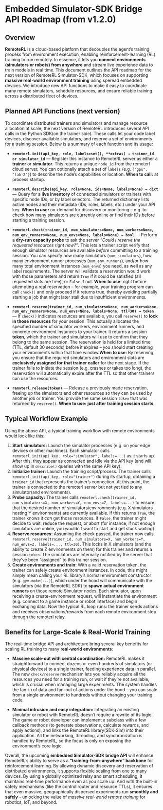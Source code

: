 # Embedded Simulator-SDK Bridge API Roadmap (from v1.2.0)

## Overview

**RemoteRL** is a cloud-based platform that decouples the agent’s training process from environment execution, enabling reinforcement-learning (RL) training to run remotely. In essence, it lets you **connect environments (simulators or robots) from anywhere** and stream live experience data to train models in real time. This document outlines the API roadmap for the next version of RemoteRL Simulator-SDK, which focuses on supporting **massive real-world environment training** using speread embedded devices. We introduce new API functions to make it easy to coordinate many remote simulators, schedule resources, and ensure reliable training across a distributed fleet of devices.


## Planned API Functions (next version)

To coordinate distributed trainers and simulators and manage resource allocation at scale, the next version of RemoteRL introduces several API calls in the Python SDK(on the trainer side). These calls let your code label devices, discover available simulators, and reserve a set of environments for a training session. Below is a summary of each function and its usage:

* **`remoterl.init(api_key, role, labels=set(), **extras) → trainer_id or simulator_id`** — Register this instance to RemoteRL server as either a **trainer** or **simulator**. This returns a unique `node_id` from the remoterl cloud server. You can optionally attach a set of `labels` (e.g. `{"gpu", "lab-2"}`) to describe the node’s capabilities or location. **When to call:** at process startup.

* **`remoterl.describe(api_key, role=None, ids=None, labels=None) → dict`** — Query for a **live inventory** of connected simulators or trainers with specific node IDs, or by label selectors. The returned dictionary lists active nodes and their metadata (IDs, roles, labels, etc.) under your API key. **When to use:** on-demand for discovery or monitoring – e.g. to check how many simulators are currently online or find their IDs before starting a training session. 

* **`remoterl.check(trainer_id, num_simulators=None, num_workers=None, num_env_runners=None, num_envs=None, labels=None) → bool`** — Perform a **dry-run capacity probe** to ask the server *“Could I reserve the requested resources right now?”*. This lets a trainer script verify that enough simulator resources are available *before* committing to a training session. You can specify how many simulators (`num_simulators`), how many environment runner processes (`num_env_runners`), and/or how many total environment instances (`num_envs`) you need, as well as any label requirements. The server will validate a reservation would work with those parameters and return `True` if it could be satisfied (all requested slots are free), or `False` if not. **When to use:** right before attempting a real reservation – for example, your training program can call `check()` and only proceed if it returns true, thereby avoiding partially starting a job that might later stall due to insufficient environments. 

* **`remoterl.reserve(trainer_id, num_simulators=None, num_workers=None, num_env_runners=None, num_envs=None, labels=None, ttl=30) → token`** — If `check()` indicates resources are available, you call `reserve()` to **lock in those resources** for your session. This actually allocates the specified number of simulator workers, environment runners, and concrete environment instances to your trainer. It returns a session **token**, which the trainer and simulators will use to confirm that they belong to the same session. The reservation is held for a limited time (TTL, default 30 seconds) before it expires – you should start creating your environments within that time window.**When to use:** By reserving, you ensure that the required simulators and environment slots are **exclusively assigned for that trainer caller** for the next stage. If the trainer fails to initiate the session (e.g. crashes or takes too long), the reservation will automatically expire after the TTL so that other trainers can use the resources.

* **`remoterl.release(token)`** — Release a previously made reservation, freeing up the simulators and other resources so they can be used by another job or trainer. You provide the same session `token` that was returned by `reserve()`. **When to use:** **just after training session starts**. 

## Typical Workflow Example

Using the above API, a typical training workflow with remote environments would look like this:

1. **Start simulators:** Launch the simulator processes (e.g. on your edge devices or other machines). Each simulator calls `remoterl.init(api_key, role="simulator", labels=...)` as it starts up. After this, they appear as connected and idle via the API key (and will show up in `describe()` queries with the same API key).
2. **Initialize trainer:** Launch the training script/process. The trainer calls `remoterl.init(api_key, role="trainer")` during its startup, obtaining a `trainer_id` that represents the trainer’s connection. At this point, the trainer is connected to the remoterl server but not yet tied to any simulator(and environments).
3. **Probe capacity:** The trainer calls `remoterl.check(trainer_id, num_simulators=X, num_workers=Y, num_envs=Z, labels=...)` to ensure that the desired number of simulators/environments (e.g. X simulators hosting Y environments) are currently available. If this returns `True`, the trainer knows it *can* get those resources. If `False`, the trainer might decide to wait, reduce the request, or abort (for instance, if not enough simulators are online, you wouldn’t want to start and get stuck waiting).
4. **Reserve resources:** Assuming the check passed, the trainer now calls `remoterl.reserve(trainer_id, num_simulators=X, num_workers=Y, num_envs=Z, labels=..., ttl=30)`. This locks in X simulators (and the ability to create Z environments on them) for this trainer and returns a session `token`. The simulators are internally notified by the server that they’ve been “assigned” to this trainer session.
5. **Create environments and train:** With a valid reservation token, the trainer can safely create environment instances. In code, this might simply mean calling your RL library’s normal environment constructor (e.g. `gym.make(...)`), which under the hood will communicate with the simulators (via the RemoteRL SDK) to **spawn actual environment runners** on those remote Simulator nodes. Each simulator, upon receiving a create-environment request, will instantiate the environment (e.g. connect to a game instance or robot interface) and begin exchanging data. Now the typical RL loop runs: the trainer sends actions and receives observations/rewards from each remote environment step through the remoterl relay.


## Benefits for Large-Scale & Real-World Training

The real-time bridge API and architecture bring several key benefits for scaling RL training to many **real-world environments**:

* **Massive scale-out with central coordination:** RemoteRL makes it straightforward to connect dozens or even hundreds of simulators (or physical devices) to a single trainer, feeding experience data in parallel. The new `check/reserve` mechanism lets you reliably acquire all the resources you need for a training run, or wait if they’re not available, which is crucial when managing large experiments. The system handles the fan-in of data and fan-out of actions under the hood – you can scale from a single environment to hundreds without changing your training code.

* **Minimal intrusion and easy integration:** Integrating an existing simulator or robot with RemoteRL doesn’t require a rewrite of its logic. The game or robot developer can implement a subclass with a few callback methods (to generate observations, calculate rewards, and apply actions), and links the RemoteRL library(SDK-Sim) into their application. All the networking, threading, and synchronization is handled by RemoteRL, so the focus is only on exposing the environment’s core logic.

Overall, the upcoming **embedded Simulator-SDK bridge API** will enhance RemoteRL’s ability to serve as a **“training-from-anywhere” backbone** for reinforcement learning. By allowing dynamic discovery and reservation of distributed environments, it supports flexible scaling from one to many devices. By using a globally optimized relay and smart scheduling, it maintains real-time performance even as you scale up. And with the built-in safety mechanisms (like the control router and resource TTLs), it ensures that even massive, geographically dispersed experiments run **smoothly and safely** – unlocking the value of *massive real-world remote training* for robotics, IoT, and beyond.
